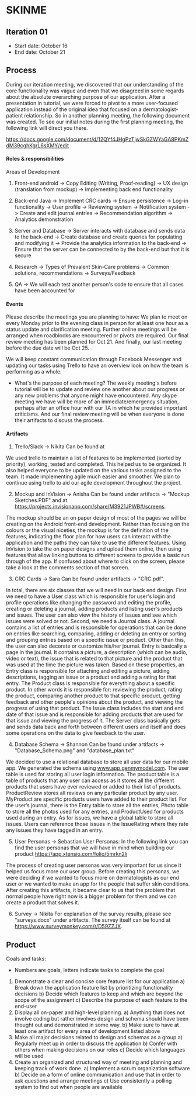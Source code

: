 # SKINME

## Iteration 01

 * Start date: October 16
 * End date: October 21

## Process

During our iteration meeting, we discovered that our understanding of the core functionality was vague and even that we disagreed in some regards about the absolute overarching purpose of our application. After a presentation in tutorial, we were forced to pivot to a more user-focused application instead of the original idea that focused on a dermatologist-patient relationship. So in another planning meeting, the following document was created. To see our initial notes during the first planning meeting, the following link will direct you there.

https://docs.google.com/document/d/12QYf4JHgPzTjwSkGZWYaGA8PKmZdM39cghKgrL6sXMY/edit

#### Roles & responsibilities

Areas of Development

1) Front-end android
-> Copy Editing (Writing, Proof-reading)
-> UX design (translation from mockup)
-> Implementing back end functionality

2) Back-end Java
-> Implement CRC cards
-> Ensure persistence
-> Log-in functionality
-> User profile
-> Reviewing system
-> Notification system
-> Create and edit journal entries
-> Recommendation algorithm
-> Analytics demonstration

3) Server and Database
-> Server interacts with database and sends data to the back-end
-> Create database and create queries for populating and modifying it
-> Provide the analytics information to the back-end
-> Ensure that the server can be connected to by the back-end but that it is secure

4) Research
-> Types of Prevalent Skin-Care problems
-> Common solutions, recommendations
-> Surveys/Feedback

5) QA
-> We will each test another person's code to ensure that all cases have been accounted for

#### Events

Please describe the meetings you are planning to have:
We plan to meet on every Monday prior to the evening class in person for at least one hour as a status update and clarification meeting. Further online meetings will be arranged when roadblocks are encountered or pivots are required. Our final review meeting has been planned for Oct 21. And finally, our last meeting before the due date will be Oct 25.

We will keep constant communication through Facebook Messenger and updating our tasks using Trello to have an overview look on how the 
team is performing as a whole.

 * What's the purpose of each meeting?
The weekly meeting's before tutorial will be to update and review one another about our progress or any new problems that anyone might have encountered.
Any skype meeting we have will be more of an immediate/emergency situation, perhaps after an office hour with our TA in which he provided important criticisms.
And our final review meeting will be when everyone is done their artifacts to discuss the process.


#### Artifacts

1) Trello/Slack -> Nikita
Can be found at

We used trello to maintain a list of features to be implemented (sorted by priority), working, tested and completed. This helped us to be organized. It also helped everyone to be updated on the various tasks assigned to the team. It made implementing agile much easier and smoother. We plan to continue using trello to aid our agile development throughout the project.


2) Mockup and InVision -> Anisha
Can be found under artifacts -> "Mockup Sketches.PDF" and at https://projects.invisionapp.com/share/M3921JPWB#/screens.

The mockup should be an on paper design of most of the pages we will be creating on the Android front-end development. Rather than focusing on the colours or the visual niceties, the mockup is for the definition of the features, indicating the floor plan for how users can interact with the application and the paths they can take to use the different features. Using InVision to take the on paper designs and upload them online, then using features that allow linking buttons to different screens to provide a basic run through of the app. If confused about where to click on the screen, please take a look at the comments section of that screen.


3) CRC Cards -> Sara
Can be found under artifacts -> "CRC.pdf".

In total, there are six classes that we will need in our back end design.
First we need to have a User class which is responsible for user's login and profile operations like changing the password and editing the profile, creating or deleting a journal, adding products and listing user's products and issues. The user can also view the history of issues and see which issues were solved or not.
Second, we need a Journal class. A journal contains a list of entries and is responsible for operations that can be done on entries like searching, comparing, adding or deleting an entry or sorting and grouping entries based on a specific issue or product. Other than this, the user can also decorate or customize his/her journal.
Entry is basically a page in the journal. It contains a picture, a description (which can be audio, video or text), the issue that is related to that picture and the product that was used at the time the picture was taken. Based on these properties, an Entry class is responsible for attaching and editing a picture, adding descriptions, tagging an issue or a product and adding a rating for that entry.
The Product class is responsible for everything about a specific product. In other words it is responsible for: reviewing the product, rating the product, comparing another product to that specific product, getting feedback and other people's opinions about the product, and viewing the progress of using that product.
The Issue class includes the start and end date of that issue and is responsible for adding products that are used for that issue and viewing the progress of it.
The Server class basically gets and sends data back and forth between different users and itself and does some operations on the data to give feedback to the user.


4) Database Schema -> Shannon
Can be found under artifacts -> "Database_Schema.png" and "database_plan.txt"

We decided to use a relational database to store all user data for our mobile app. We generated the schema using www.app.genmymodel.com. The user table is used for storing all user login information. The product table is a table of products that any user can access as it stores all the different products that users have ever reviewed or added to their list of products. ProductReview stores all reviews on any particular product by any user. MyProduct are specific products users have added to their product list. For the user’s journal, there is the Entry table to store all the entries, Photo table to store all the photos used for any entries, and ProductUsed for products used during an entry. As for issues, we have a global table to store all issues. Users can reference those issues in the IssueRating where they rate any issues they have tagged in an entry.


5) User Personas -> Sebastian
User Personas: In the following link you can find the user personas that we will have in mind when building our product
https://app.xtensio.com/folio/5mrkn2li

The process of creating user personas was very important for us since it helped us focus more our user group. Before creating this personas, we were deciding if we wanted to focus more on dermatologists as our end user or we wanted to make an app for the people that suffer skin conditions. After creating this artifacts, it  became clear to us that the problem that normal people have right now is a bigger problem for them and we can create a product that solves it. 

6) Survey -> Nikita
For explanation of the survey results, please see "surveys.docx" under artifacts.
The survey itself can be found at https://www.surveymonkey.com/r/D59ZZJX.


## Product

Goals and tasks:
 * Numbers are goals, letters indicate tasks to complete the goal
 1) Demonstrate a clear and concise core feature list for our application
    a) Break down the application feature list by prioritizing functionality decisions
    b) Decide which features to keep and which are beyond the scope of the assignment
    c) Describe the purpose of each feature to the end-user
 2) Display all on-paper and high-level planning.
    a) Anything that does not involve coding but rather involves design and schema should have been thought out and demonstrated in some way.
    b) Make sure to have at least one artifact for every area of development listed above
 3) Make all major decisions related to design and schemas as a group
    a) Regularly meet up in order to discuss the application
    b) Confer with others when making decisions on our roles
    c) Decide which languages will be used
 4) Create an organized and structured way of meeting and planning and keeping track of work done.
    a) Implement a scrum organization software
    b) Decide on a form of online communication and use that in order to ask questions and arrange meetings
    c) Use consistently a polling system to find out when people are available
